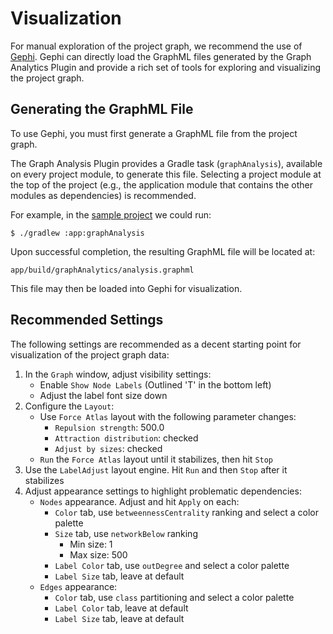 # Visualization

For manual exploration of the project graph, we recommend the use of [Gephi](https://gephi.org/).
Gephi can directly load the GraphML files generated by the Graph Analytics Plugin and provide
a rich set of tools for exploring and visualizing the project graph.

## Generating the GraphML File

To use Gephi, you must first generate a GraphML file from the project graph.

The Graph Analysis Plugin provides a Gradle task (`graphAnalysis`), available on every
project module, to generate this file.  Selecting a project module at the top of the
project (e.g., the application module that contains the other modules as dependencies)
is recommended.

For example, in the [sample project](../sample) we could run:
```shell
$ ./gradlew :app:graphAnalysis
```

Upon successful completion, the resulting GraphML file will be located at:
```
app/build/graphAnalytics/analysis.graphml
```

This file may then be loaded into Gephi for visualization.

## Recommended Settings

The following settings are recommended as a decent starting point for visualization
of the project graph data:
1. In the `Graph` window, adjust visibility settings:
    - Enable `Show Node Labels` (Outlined 'T' in the bottom left)
    - Adjust the label font size down
2. Configure the `Layout`:
    - Use `Force Atlas` layout with the following parameter changes:
        - `Repulsion strength`: 500.0
        - `Attraction distribution`: checked
        - `Adjust by sizes`: checked
    - `Run` the `Force Atlas` layout until it stabilizes, then hit `Stop`
3. Use the `LabelAdjust` layout engine.  Hit `Run` and then `Stop` after it stabilizes
4. Adjust appearance settings to highlight problematic dependencies:
    - `Nodes` appearance.  Adjust and hit `Apply` on each:
        - `Color` tab, use `betweennessCentrality` ranking and select a color palette
        - `Size` tab, use `networkBelow` ranking
            - Min size: 1
            - Max size: 500
        - `Label Color` tab, use `outDegree` and select a color palette
        - `Label Size` tab, leave at default
    - `Edges` appearance:
        - `Color` tab, use `class` partitioning and select a color palette
        - `Label Color` tab, leave at default
        - `Label Size` tab, leave at default 
